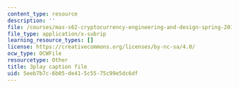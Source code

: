 ```yaml
---
content_type: resource
description: ''
file: /courses/mas-s62-cryptocurrency-engineering-and-design-spring-2018/5eeb7b7c6b05de415c5575c99e5dc6df_U2yAcsj7P_E.srt
file_type: application/x-subrip
learning_resource_types: []
license: https://creativecommons.org/licenses/by-nc-sa/4.0/
ocw_type: OCWFile
resourcetype: Other
title: 3play caption file
uid: 5eeb7b7c-6b05-de41-5c55-75c99e5dc6df
---
```

